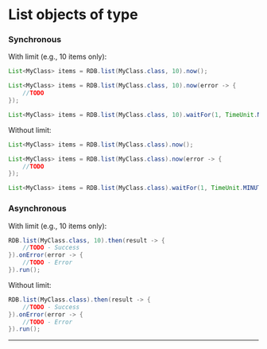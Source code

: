 # List objects of type

### Synchronous

With limit (e.g., 10 items only):

```java
List<MyClass> items = RDB.list(MyClass.class, 10).now();
```

```java
List<MyClass> items = RDB.list(MyClass.class, 10).now(error -> {
    //TODO
});
```

```java
List<MyClass> items = RDB.list(MyClass.class, 10).waitFor(1, TimeUnit.MINUTES);
```

Without limit:

```java
List<MyClass> items = RDB.list(MyClass.class).now();
```

```java
List<MyClass> items = RDB.list(MyClass.class).now(error -> {
    //TODO
});
```

```java
List<MyClass> items = RDB.list(MyClass.class).waitFor(1, TimeUnit.MINUTES);
```

### Asynchronous

With limit (e.g., 10 items only):

```java
RDB.list(MyClass.class, 10).then(result -> {
    //TODO - Success
}).onError(error -> {
    //TODO - Error
}).run();
```

Without limit:
```java
RDB.list(MyClass.class).then(result -> {
    //TODO - Success
}).onError(error -> {
    //TODO - Error
}).run();
```

---